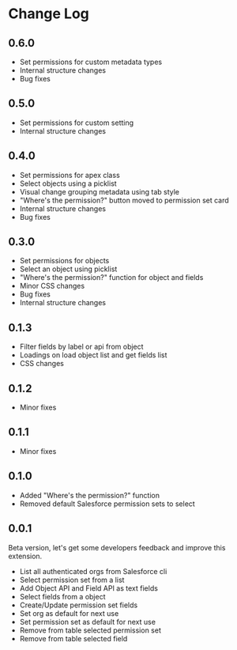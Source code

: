 # Change Log

## 0.6.0

- Set permissions for custom metadata types
- Internal structure changes
- Bug fixes

## 0.5.0

- Set permissions for custom setting
- Internal structure changes

## 0.4.0

- Set permissions for apex class
- Select objects using a picklist
- Visual change grouping metadata using tab style
- "Where's the permission?" button moved to permission set card
- Internal structure changes
- Bug fixes

## 0.3.0

- Set permissions for objects
- Select an object using picklist
- "Where's the permission?" function for object and fields
- Minor CSS changes
- Bug fixes
- Internal structure changes

## 0.1.3

- Filter fields by label or api from object
- Loadings on load object list and get fields list
- CSS changes

## 0.1.2

- Minor fixes

## 0.1.1

- Minor fixes

## 0.1.0

- Added "Where's the permission?" function
- Removed default Salesforce permission sets to select

## 0.0.1

Beta version, let's get some developers feedback and improve this extension.

- List all authenticated orgs from Salesforce cli
- Select permission set from a list
- Add Object API and Field API as text fields
- Select fields from a object
- Create/Update permission set fields
- Set org as default for next use
- Set permission set as default for next use
- Remove from table selected permission set
- Remove from table selected field
